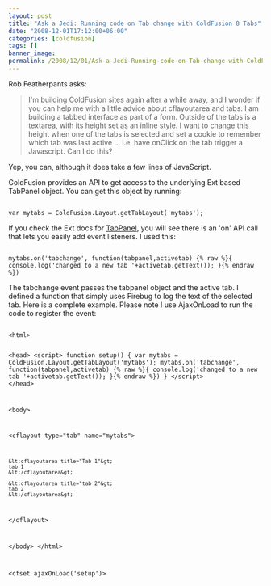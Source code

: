 ```yaml
---
layout: post
title: "Ask a Jedi: Running code on Tab change with ColdFusion 8 Tabs"
date: "2008-12-01T17:12:00+06:00"
categories: [coldfusion]
tags: []
banner_image: 
permalink: /2008/12/01/Ask-a-Jedi-Running-code-on-Tab-change-with-ColdFusion-8-Tabs
---
```


Rob Featherpants asks:

<blockquote>
<p>
I'm building ColdFusion sites again after a while away, and I wonder if you can help me with a little advice about cflayoutarea and tabs. I am building a tabbed interface as part of a form. Outside of the tabs is a textarea, with its height set as an inline style. I want to change this height when one of the tabs is selected and set a cookie to remember which tab was last active ... i.e. have onClick on the tab trigger a Javascript.  Can I do this?
</p>
</blockquote>

Yep, you can, although it does take a few lines of JavaScript.
<!--more-->
ColdFusion provides an API to get access to the underlying Ext based TabPanel object. You can get this object by running:

<code>
var mytabs = ColdFusion.Layout.getTabLayout('mytabs');
</code>

If you check the Ext docs for <a href="http://extjs.com/deploy/ext/docs/output/Ext.TabPanel.html">TabPanel</a>, you will see there is an 'on' API call that lets you easily add event listeners. I used this:

<code>
mytabs.on('tabchange', function(tabpanel,activetab) {% raw %}{ console.log('changed to a new tab '+activetab.getText()); }{% endraw %})
</code>

The tabchange event passes the tabpanel object and the active tab. I defined a function that simply uses Firebug to log the text of the selected tab. Here is a complete example. Please note I use AjaxOnLoad to run the code to register the event:

<code>
&lt;html&gt;

&lt;head&gt;
&lt;script&gt;
function setup() {
	var mytabs = ColdFusion.Layout.getTabLayout('mytabs');
	mytabs.on('tabchange', function(tabpanel,activetab) {% raw %}{ console.log('changed to a new tab '+activetab.getText()); }{% endraw %})
}
&lt;/script&gt;
&lt;/head&gt;

&lt;body&gt;

&lt;cflayout type="tab" name="mytabs"&gt;

	&lt;cflayoutarea title="Tab 1"&gt;
	tab 1
	&lt;/cflayoutarea&gt;
	
	&lt;cflayoutarea title="tab 2"&gt;
	tab 2
	&lt;/cflayoutarea&gt;
	
&lt;/cflayout&gt;

&lt;/body&gt;
&lt;/html&gt;

&lt;cfset ajaxOnLoad('setup')&gt;
</code>